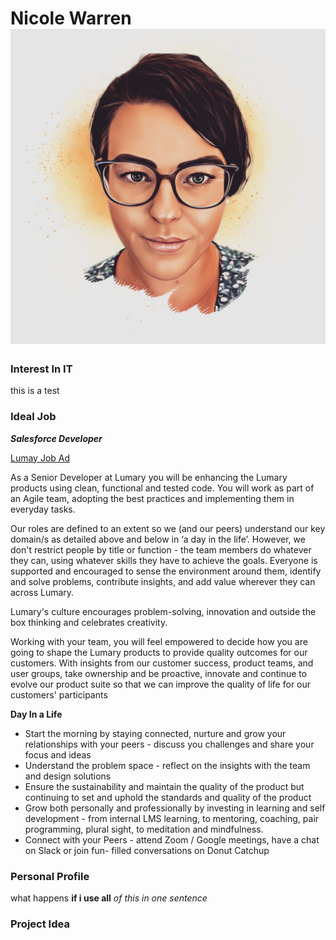 # Nicole Warren                     ![this is an image](15E93B80-3B2B-43EC-A254-AE4FD07CF90E.jpeg)

### Interest In IT
this is a test 

### Ideal Job
**_Salesforce Developer_**

[Lumay Job Ad](https://jobs.lever.co/Lumary/f7da78d3-ae07-4b44-975d-47f6babe76fd)

As a Senior Developer at Lumary you will be enhancing the Lumary products using clean, functional and tested code. You will work as part of an Agile team, adopting the best practices and implementing them in everyday tasks.

Our roles are defined to an extent so we (and our peers) understand our key domain/s as detailed above and below in ‘a day in the life’. However, we don't restrict people by title or function -  the team members do whatever they can, using whatever skills they have to achieve the goals. Everyone is supported and encouraged to sense the environment around them, identify and solve problems, contribute insights, and add value wherever they can across Lumary.

Lumary's culture encourages problem-solving, innovation and outside the box thinking and celebrates creativity.

Working with your team, you will feel empowered to decide how you are going to shape the Lumary products to provide quality outcomes for our customers.  With insights from our customer success, product teams, and user groups, take ownership and be proactive, innovate and continue to evolve our product suite so that we can improve the quality of life for our customers' participants

**Day In a Life**
- Start the morning by staying connected, nurture and grow your relationships with your peers -  discuss you challenges and share your focus and ideas
- Understand the problem space - reflect on the insights with the team and design solutions
- Ensure the sustainability and maintain the quality of the product but continuing to set and uphold the standards and quality of the product
- Grow both personally and professionally by investing in learning and self development - from internal LMS learning, to mentoring, coaching, pair programming, plural sight, to meditation and mindfulness.
- Connect with your Peers - attend Zoom / Google meetings, have a chat on Slack or join fun- filled conversations on Donut Catchup

### Personal Profile
what happens **if i use all** _of this in one sentence_

### Project Idea 




